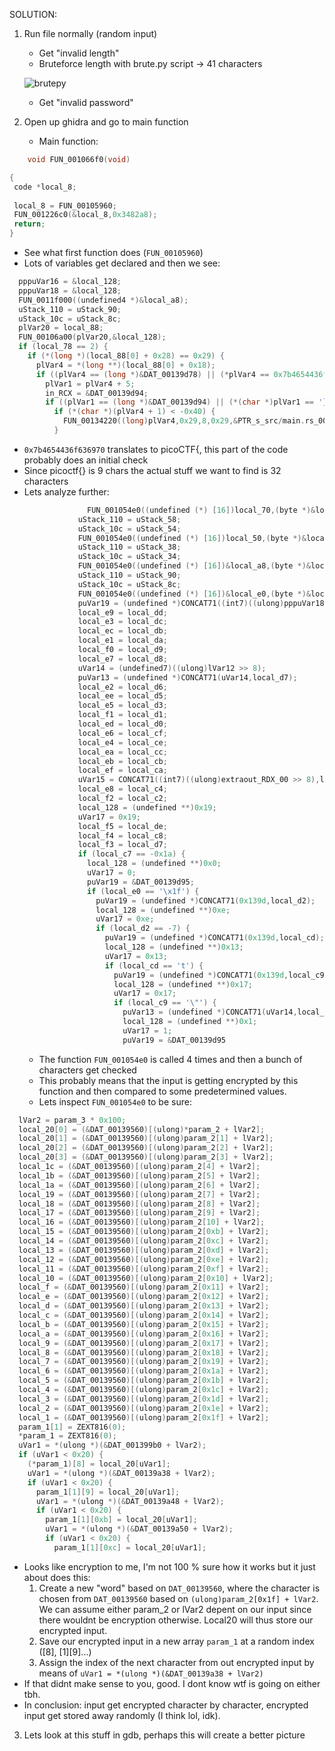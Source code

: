 SOLUTION:

1) Run file normally (random input)
   - Get "invalid length"
   - Bruteforce length with brute.py script -> 41 characters
     
   ![brutepy](https://github.com/user-attachments/assets/1d2c8d41-0d9f-414a-a39f-e67d5d02f1df)

   - Get "invalid password"
  
2) Open up ghidra and go to main function
   - Main function:
     
 ```c
     void FUN_001066f0(void)

{
  code *local_8;
  
  local_8 = FUN_00105960;
  FUN_001226c0(&local_8,0x3482a8);
  return;
}
```
- See what first function does (`FUN_00105960`)
- Lots of variables get declared and then we see:
```c
  pppuVar16 = &local_128;
  pppuVar18 = &local_128;
  FUN_0011f000((undefined4 *)&local_a8);
  uStack_110 = uStack_90;
  uStack_10c = uStack_8c;
  plVar20 = local_88;
  FUN_00106a00(plVar20,&local_128);
  if (local_78 == 2) {
    if (*(long *)(local_88[0] + 0x28) == 0x29) {
      plVar4 = *(long **)(local_88[0] + 0x18);
      if ((plVar4 == (long *)&DAT_00139d78) || (*plVar4 == 0x7b4654436f636970)) {
        plVar1 = plVar4 + 5;
        in_RCX = &DAT_00139d94;
        if ((plVar1 == (long *)&DAT_00139d94) || (*(char *)plVar1 == '}')) {
          if (*(char *)(plVar4 + 1) < -0x40) {
            FUN_00134220((long)plVar4,0x29,8,0x29,&PTR_s_src/main.rs_00348260);
          }
```
- `0x7b4654436f636970` translates to picoCTF{, this part of the code probably does an initial check
- Since picoctf{} is 9 chars the actual stuff we want to find is 32 characters
- Lets analyze further:
  ```c
                FUN_001054e0((undefined (*) [16])local_70,(byte *)&local_128,0);
              uStack_110 = uStack_58;
              uStack_10c = uStack_54;
              FUN_001054e0((undefined (*) [16])local_50,(byte *)&local_128,1);
              uStack_110 = uStack_38;
              uStack_10c = uStack_34;
              FUN_001054e0((undefined (*) [16])&local_a8,(byte *)&local_128,2);
              uStack_110 = uStack_90;
              uStack_10c = uStack_8c;
              FUN_001054e0((undefined (*) [16])&local_e0,(byte *)&local_128,3);
              puVar19 = (undefined *)CONCAT71((int7)((ulong)pppuVar18 >> 8),local_e0);
              local_e9 = local_dd;
              local_e3 = local_dc;
              local_ec = local_db;
              local_e1 = local_da;
              local_f0 = local_d9;
              local_e7 = local_d8;
              uVar14 = (undefined7)((ulong)lVar12 >> 8);
              puVar13 = (undefined *)CONCAT71(uVar14,local_d7);
              local_e2 = local_d6;
              local_ee = local_d5;
              local_e5 = local_d3;
              local_f1 = local_d1;
              local_ed = local_d0;
              local_e6 = local_cf;
              local_e4 = local_ce;
              local_ea = local_cc;
              local_eb = local_cb;
              local_ef = local_ca;
              uVar15 = CONCAT71((int7)((ulong)extraout_RDX_00 >> 8),local_c8);
              local_e8 = local_c4;
              local_f2 = local_c2;
              local_128 = (undefined **)0x19;
              uVar17 = 0x19;
              local_f5 = local_de;
              local_f4 = local_c8;
              local_f3 = local_d7;
              if (local_c7 == -0x1a) {
                local_128 = (undefined **)0x0;
                uVar17 = 0;
                puVar19 = &DAT_00139d95;
                if (local_e0 == '\x1f') {
                  puVar19 = (undefined *)CONCAT71(0x139d,local_d2);
                  local_128 = (undefined **)0xe;
                  uVar17 = 0xe;
                  if (local_d2 == -7) {
                    puVar19 = (undefined *)CONCAT71(0x139d,local_cd);
                    local_128 = (undefined **)0x13;
                    uVar17 = 0x13;
                    if (local_cd == 't') {
                      puVar19 = (undefined *)CONCAT71(0x139d,local_c9);
                      local_128 = (undefined **)0x17;
                      uVar17 = 0x17;
                      if (local_c9 == '\"') {
                        puVar13 = (undefined *)CONCAT71(uVar14,local_df);
                        local_128 = (undefined **)0x1;
                        uVar17 = 1;
                        puVar19 = &DAT_00139d95
  ```
  - The function `FUN_001054e0` is called 4 times and then a bunch of characters get checked
  - This probably means that the input is getting encrypted by this function and then compared to some predetermined values.
  - Lets inspect `FUN_001054e0` to be sure:
```c
  lVar2 = param_3 * 0x100;
  local_20[0] = (&DAT_00139560)[(ulong)*param_2 + lVar2];
  local_20[1] = (&DAT_00139560)[(ulong)param_2[1] + lVar2];
  local_20[2] = (&DAT_00139560)[(ulong)param_2[2] + lVar2];
  local_20[3] = (&DAT_00139560)[(ulong)param_2[3] + lVar2];
  local_1c = (&DAT_00139560)[(ulong)param_2[4] + lVar2];
  local_1b = (&DAT_00139560)[(ulong)param_2[5] + lVar2];
  local_1a = (&DAT_00139560)[(ulong)param_2[6] + lVar2];
  local_19 = (&DAT_00139560)[(ulong)param_2[7] + lVar2];
  local_18 = (&DAT_00139560)[(ulong)param_2[8] + lVar2];
  local_17 = (&DAT_00139560)[(ulong)param_2[9] + lVar2];
  local_16 = (&DAT_00139560)[(ulong)param_2[10] + lVar2];
  local_15 = (&DAT_00139560)[(ulong)param_2[0xb] + lVar2];
  local_14 = (&DAT_00139560)[(ulong)param_2[0xc] + lVar2];
  local_13 = (&DAT_00139560)[(ulong)param_2[0xd] + lVar2];
  local_12 = (&DAT_00139560)[(ulong)param_2[0xe] + lVar2];
  local_11 = (&DAT_00139560)[(ulong)param_2[0xf] + lVar2];
  local_10 = (&DAT_00139560)[(ulong)param_2[0x10] + lVar2];
  local_f = (&DAT_00139560)[(ulong)param_2[0x11] + lVar2];
  local_e = (&DAT_00139560)[(ulong)param_2[0x12] + lVar2];
  local_d = (&DAT_00139560)[(ulong)param_2[0x13] + lVar2];
  local_c = (&DAT_00139560)[(ulong)param_2[0x14] + lVar2];
  local_b = (&DAT_00139560)[(ulong)param_2[0x15] + lVar2];
  local_a = (&DAT_00139560)[(ulong)param_2[0x16] + lVar2];
  local_9 = (&DAT_00139560)[(ulong)param_2[0x17] + lVar2];
  local_8 = (&DAT_00139560)[(ulong)param_2[0x18] + lVar2];
  local_7 = (&DAT_00139560)[(ulong)param_2[0x19] + lVar2];
  local_6 = (&DAT_00139560)[(ulong)param_2[0x1a] + lVar2];
  local_5 = (&DAT_00139560)[(ulong)param_2[0x1b] + lVar2];
  local_4 = (&DAT_00139560)[(ulong)param_2[0x1c] + lVar2];
  local_3 = (&DAT_00139560)[(ulong)param_2[0x1d] + lVar2];
  local_2 = (&DAT_00139560)[(ulong)param_2[0x1e] + lVar2];
  local_1 = (&DAT_00139560)[(ulong)param_2[0x1f] + lVar2];
  param_1[1] = ZEXT816(0);
  *param_1 = ZEXT816(0);
  uVar1 = *(ulong *)(&DAT_001399b0 + lVar2);
  if (uVar1 < 0x20) {
    (*param_1)[8] = local_20[uVar1];
    uVar1 = *(ulong *)(&DAT_00139a38 + lVar2);
    if (uVar1 < 0x20) {
      param_1[1][9] = local_20[uVar1];
      uVar1 = *(ulong *)(&DAT_00139a48 + lVar2);
      if (uVar1 < 0x20) {
        param_1[1][0xb] = local_20[uVar1];
        uVar1 = *(ulong *)(&DAT_00139a50 + lVar2);
        if (uVar1 < 0x20) {
          param_1[1][0xc] = local_20[uVar1];
```
- Looks like encryption to me, I'm not 100 % sure how it works but it just about does this:
  1) Create a new "word" based on `DAT_00139560`, where the character is chosen from `DAT_00139560` based on `(ulong)param_2[0x1f] + lVar2`.
     We can assume either param_2 or lVar2 depent on our input since there wouldnt be encryption otherwise.
     Local20 will thus store our encrypted input.
  2) Save our encrypted input in a new array `param_1` at a random index ([8], [1][9]...)
  3) Assign the index of the next character from out encrypted input by means of `uVar1 = *(ulong *)(&DAT_00139a38 + lVar2)`
- If that didnt make sense to you, good. I dont know wtf is going on either tbh.
- In conclusion: input get encrypted character by character, encrypted input get stored away randomly (I think lol, idk).
  
3) Lets look at this stuff in gdb, perhaps this will create a better picture
   
  
